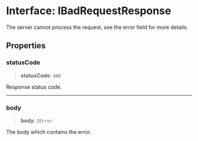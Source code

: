 # Interface: IBadRequestResponse

The server cannot process the request, see the error field for more details.

## Properties

### statusCode

> **statusCode**: `400`

Response status code.

***

### body

> **body**: `IError`

The body which contains the error.
